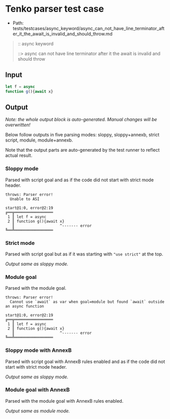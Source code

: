 # Tenko parser test case

- Path: tests/testcases/async_keyword/async_can_not_have_line_terminator_after_it_the_await_is_invalid_and_should_throw.md

> :: async keyword
>
> ::> async can not have line terminator after it the await is invalid and should throw

## Input

`````js
let f = async
function g(){await x}
`````

## Output

_Note: the whole output block is auto-generated. Manual changes will be overwritten!_

Below follow outputs in five parsing modes: sloppy, sloppy+annexb, strict script, module, module+annexb.

Note that the output parts are auto-generated by the test runner to reflect actual result.

### Sloppy mode

Parsed with script goal and as if the code did not start with strict mode header.

`````
throws: Parser error!
  Unable to ASI

start@1:0, error@2:19
╔══╦═════════════════
 1 ║ let f = async
 2 ║ function g(){await x}
   ║                    ^------- error
╚══╩═════════════════

`````

### Strict mode

Parsed with script goal but as if it was starting with `"use strict"` at the top.

_Output same as sloppy mode._

### Module goal

Parsed with the module goal.

`````
throws: Parser error!
  Cannot use `await` as var when goal=module but found `await` outside an async function

start@1:0, error@2:19
╔══╦═════════════════
 1 ║ let f = async
 2 ║ function g(){await x}
   ║                    ^------- error
╚══╩═════════════════

`````

### Sloppy mode with AnnexB

Parsed with script goal with AnnexB rules enabled and as if the code did not start with strict mode header.

_Output same as sloppy mode._

### Module goal with AnnexB

Parsed with the module goal with AnnexB rules enabled.

_Output same as module mode._
